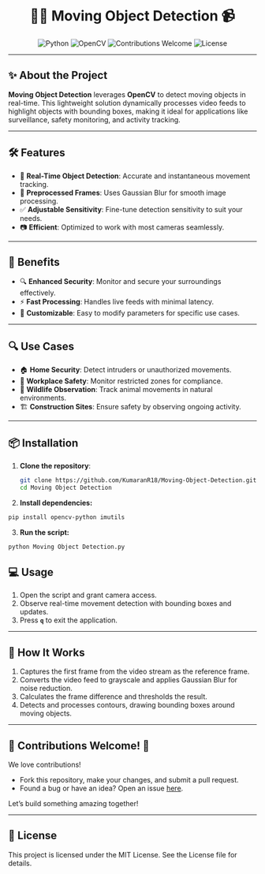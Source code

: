 <h1 align="center">🚶‍♂️ Moving Object Detection 📹</h1>

<div align="center">
  <img src="https://img.shields.io/badge/Python-3.x-blue?logo=python&logoColor=white" alt="Python" />
  <img src="https://img.shields.io/badge/OpenCV-4.x-green?logo=opencv&logoColor=white" alt="OpenCV" />
  <img src="https://img.shields.io/badge/Contributions-Welcome-brightgreen?logo=github&logoColor=white" alt="Contributions Welcome" />
  <img src="https://img.shields.io/badge/License-MIT-yellow?logo=license&logoColor=white" alt="License" />
</div>

---

## ✨ About the Project

**Moving Object Detection** leverages **OpenCV** to detect moving objects in real-time. This lightweight solution dynamically processes video feeds to highlight objects with bounding boxes, making it ideal for applications like surveillance, safety monitoring, and activity tracking.

---

## 🛠️ Features

- 🚀 **Real-Time Object Detection**: Accurate and instantaneous movement tracking.
- 🎨 **Preprocessed Frames**: Uses Gaussian Blur for smooth image processing.
- ✅ **Adjustable Sensitivity**: Fine-tune detection sensitivity to suit your needs.
- 📷 **Efficient**: Optimized to work with most cameras seamlessly.

---

## 🌟 Benefits

- 🔍 **Enhanced Security**: Monitor and secure your surroundings effectively.
- ⚡ **Fast Processing**: Handles live feeds with minimal latency.
- 🎯 **Customizable**: Easy to modify parameters for specific use cases.

---

## 🔍 Use Cases

- 🏠 **Home Security**: Detect intruders or unauthorized movements.
- 🏢 **Workplace Safety**: Monitor restricted zones for compliance.
- 🌳 **Wildlife Observation**: Track animal movements in natural environments.
- 🏗️ **Construction Sites**: Ensure safety by observing ongoing activity.

---

## 📦 Installation

1. **Clone the repository**:
   ```bash
   git clone https://github.com/KumaranR18/Moving-Object-Detection.git
   cd Moving Object Detection
   ```
2. **Install dependencies:**
```bash
pip install opencv-python imutils
```
3. **Run the script:**
```bash
python Moving Object Detection.py
```
## 💻 Usage
1. Open the script and grant camera access.
2. Observe real-time movement detection with bounding boxes and updates.
3. Press **`q`** to exit the application.

---

## 🧠 How It Works
1. Captures the first frame from the video stream as the reference frame.
2. Converts the video feed to grayscale and applies Gaussian Blur for noise reduction.
3. Calculates the frame difference and thresholds the result.
4. Detects and processes contours, drawing bounding boxes around moving objects.

---

## 🤝 Contributions Welcome! 🌟
We love contributions!

- Fork this repository, make your changes, and submit a pull request.
- Found a bug or have an idea? Open an issue [here](https://github.com/KumaranR18/Moving-Object-Detection/issues).

Let’s build something amazing together!

---

## 📝 License
This project is licensed under the MIT License. See the License file for details.

